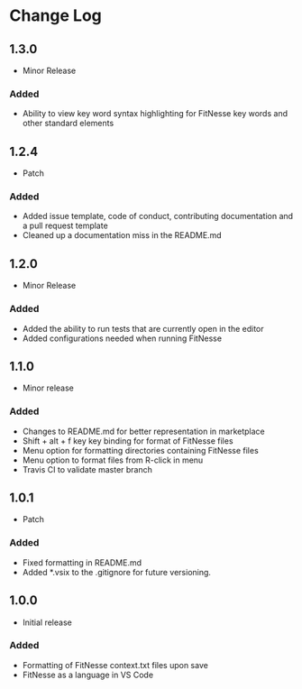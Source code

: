 # Change Log

## 1.3.0

- Minor Release

### Added

- Ability to view key word syntax highlighting for FitNesse key words and other standard elements

## 1.2.4

- Patch

### Added

- Added issue template, code of conduct, contributing documentation and a pull request template
- Cleaned up a documentation miss in the README.md

## 1.2.0

- Minor Release

### Added

- Added the ability to run tests that are currently open in the editor
- Added configurations needed when running FitNesse

## 1.1.0

- Minor release

### Added

- Changes to README.md for better representation in marketplace
- Shift + alt + f key key binding for format of FitNesse files
- Menu option for formatting directories containing FitNesse files
- Menu option to format files from R-click in menu
- Travis CI to validate master branch

## 1.0.1

- Patch

### Added

- Fixed formatting in README.md
- Added \*.vsix to the .gitignore for future versioning.

## 1.0.0

- Initial release

### Added

- Formatting of FitNesse context.txt files upon save
- FitNesse as a language in VS Code
